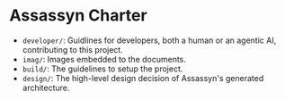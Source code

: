 # Assassyn Charter

- `developer/`: Guidlines for developers, both a human or an agentic AI, contributing to this project.
- `imag/`: Images embedded to the documents.
- `build/`: The guidelines to setup the project.
- `design/`: The high-level design decision of Assassyn's generated architecture.